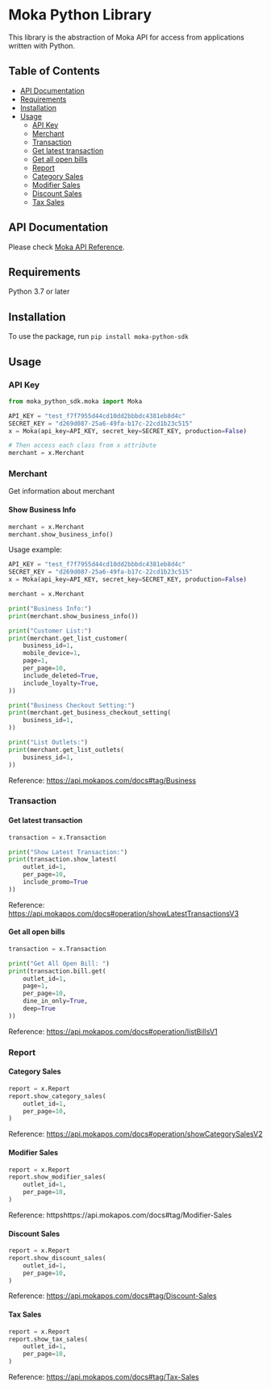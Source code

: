 # Moka Python Library

This library is the abstraction of Moka API for access from applications written with Python.

## Table of Contents

- [API Documentation](#api-documentation)
- [Requirements](#requirements)
- [Installation](#installation)
- [Usage](#usage)
  - [API Key](#api-key)
  - [Merchant](#Merchant)
  - [Transaction](#Transaction)
   - [Get latest transaction](#get-latest-transaction)
   - [Get all open bills](#get-all-open-bills)
  - [Report](#report)
   - [Category Sales](#category-sales)
   - [Modifier Sales](#modifier-sales)
   - [Discount Sales](#discount-sales)
   - [Tax Sales](#tax-sales)


## API Documentation
Please check [Moka API Reference](https://api.mokapos.com/docs).

## Requirements

Python 3.7 or later

## Installation

To use the package, run ```pip install moka-python-sdk```

## Usage

### API Key

```python
from moka_python_sdk.moka import Moka

API_KEY = "test_f7f7955d44cd10dd2bbbdc4381eb8d4c"
SECRET_KEY = "d269d087-25a6-49fa-b17c-22cd1b23c515"
x = Moka(api_key=API_KEY, secret_key=SECRET_KEY, production=False)

# Then access each class from x attribute
merchant = x.Merchant
```


### Merchant
Get information about merchant

#### Show Business Info

```python
merchant = x.Merchant
merchant.show_business_info()
```

Usage example:

```python
API_KEY = "test_f7f7955d44cd10dd2bbbdc4381eb8d4c"
SECRET_KEY = "d269d087-25a6-49fa-b17c-22cd1b23c515"
x = Moka(api_key=API_KEY, secret_key=SECRET_KEY, production=False)

merchant = x.Merchant

print("Business Info:")
print(merchant.show_business_info())

print("Customer List:")
print(merchant.get_list_customer(
    business_id=1,
    mobile_device=1,
    page=1,
    per_page=10,
    include_deleted=True,
    include_loyalty=True,
))

print("Business Checkout Setting:")
print(merchant.get_business_checkout_setting(
    business_id=1,
))

print("List Outlets:")
print(merchant.get_list_outlets(
    business_id=1,
))
``` 

Reference: https://api.mokapos.com/docs#tag/Business


### Transaction
#### Get latest transaction
```python
transaction = x.Transaction

print("Show Latest Transaction:")
print(transaction.show_latest(
    outlet_id=1,
    per_page=10,
    include_promo=True
))
```
Reference: https://api.mokapos.com/docs#operation/showLatestTransactionsV3

#### Get all open bills
```python
transaction = x.Transaction

print("Get All Open Bill: ")
print(transaction.bill.get(
    outlet_id=1,
    page=1,
    per_page=10,
    dine_in_only=True,
    deep=True
))
```
Reference: https://api.mokapos.com/docs#operation/listBillsV1
### Report
#### Category Sales
```python
report = x.Report
report.show_category_sales(
    outlet_id=1,
    per_page=10,
)
```
Reference: https://api.mokapos.com/docs#operation/showCategorySalesV2

#### Modifier Sales
```python
report = x.Report
report.show_modifier_sales(
    outlet_id=1,
    per_page=10,
)
```
Reference: httpshttps://api.mokapos.com/docs#tag/Modifier-Sales

#### Discount Sales
```python
report = x.Report
report.show_discount_sales(
    outlet_id=1,
    per_page=10,
)
```
Reference: https://api.mokapos.com/docs#tag/Discount-Sales

#### Tax Sales
```python
report = x.Report
report.show_tax_sales(
    outlet_id=1,
    per_page=10,
)
```
Reference: https://api.mokapos.com/docs#tag/Tax-Sales